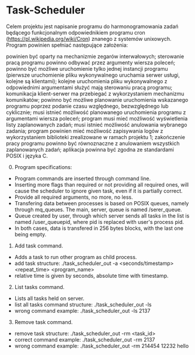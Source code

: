 # Task-Scheduler
Celem projektu jest napisanie programu do harmonogramowania zadań
będącego funkcjonalnym odpowiednikiem programu cron
(https://pl.wikipedia.org/wiki/Cron) znanego z systemów unixowych. Program powinien spełniać następujące założenia:

powinien być oparty na mechanizmie zegarów interwałowych;
sterowanie pracą programu powinno odbywać przez argumenty wiersza poleceń;
powinno być możliwe uruchomienie tylko jednej instancji programu (pierwsze uruchomienie pliku wykonywalnego uruchamia serwer usługi, kolejne są klientami);
kolejne uruchomienia pliku wykonywalnego z odpowiednimi argumentami służyć mają sterowaniu pracą programu;
komunikacja klient-serwer ma przebiegać z wykorzystaniem mechanizmu komunikatów;
powinno być możliwe planowanie uruchomienia wskazanego programu poprzez podanie czasu względnego, bezwzględnego lub cyklicznie;
musi istnieć możliwość planowanego uruchomienia programu z argumentami wiersza poleceń;
program musi mieć możliwość wyświetlenia listy zaplanowanych zadań;
musi istnieć możliwość anulowania wybranego zadania;
program powinien mieć możliwość zapisywania logów z wykorzystaniem biblioteki zrealizowane w ramach projektu 1;
zakończenie pracy programu powinno być równoznaczne z anulowaniem wszystkich zaplanowanych zadań;
aplikacja powinna być zgodna ze standardami POSIX i języka C.

0. Program specifications:  
-  Program commands are inserted through command line.  
-  Inserting more flags than required or not providing all required ones, will cause the scheduler to ignore given task, even if it is partially correct.  
-  Provide all required arguments, no more, no less.
-  Transfering data between processes is based on POSIX queues, namely through mq_queues. The main, server, queue is named /serer_queue.  
-  Queue created by user, through which server sends all tasks in the list is named /user_queuepid, where pid is replaced with user's process pid.  
-  In both cases, data is transfered in 256 bytes blocks, with the last one being empty. 
1. Add task command.  
-  Adds a task to run other program as child process.  
-  add task structure: ./task_scheduler_out -a <seconds/timestamp> <repeat_time> <program_name> <args>  
-  relative time is given by seconds, absolute time with timestamp.
2. List tasks command.  
-  Lists all tasks held on server.
-  list all tasks command structure: ./task_scheduler_out -ls
-  wrong command example: ./task_scheduler_out -ls 2137
3. Remove task command.  
-  remove task structure: ./task_scheduler_out -rm <task_id>  
-  correct command example: ./task_scheduler_out -rm 2137  
-  wrong command example: ./task_scheduler_out -rm 214454 12232 hello
